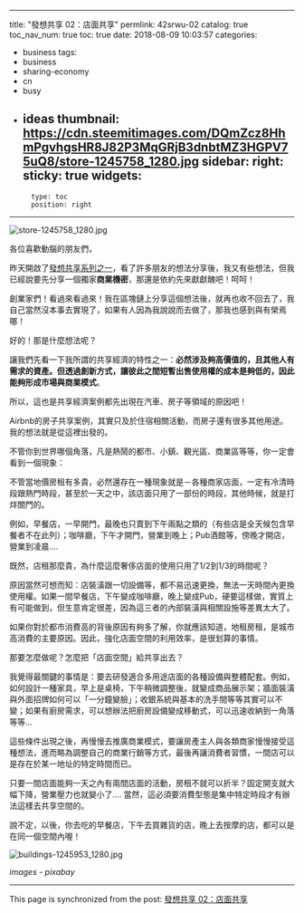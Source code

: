 
---
title: "發想共享 02：店面共享"
permlink: 42srwu-02
catalog: true
toc_nav_num: true
toc: true
date: 2018-08-09 10:03:57
categories:
- business
tags:
- business
- sharing-economy
- cn
- busy
- ideas
thumbnail: https://cdn.steemitimages.com/DQmZcz8HhmPgvhgsHR8J82P3MqGRjB3dnbtMZ3HGPV75uQ8/store-1245758_1280.jpg
sidebar:
    right:
        sticky: true
widgets:
    -
        type: toc
        position: right
---


![store-1245758_1280.jpg](https://cdn.steemitimages.com/DQmZcz8HhmPgvhgsHR8J82P3MqGRjB3dnbtMZ3HGPV75uQ8/store-1245758_1280.jpg)

各位喜歡動腦的朋友們，

昨天開啟了[發想共享系列之一](https://steemit.com/business/@deanliu/xbyjt-01)，看了許多朋友的想法分享後，我又有些想法，但我已經說要先分享一個獨家**商業機密**，那還是依約先來獻獻醜吧！呵呵！

創業家們！看過來看過來！我在區塊鏈上分享這個想法後，就再也收不回去了，我自己當然沒本事去實現了，如果有人因為我說說而去做了，那我也感到與有榮焉哪！

好的！那是什麼想法呢？

讓我們先看一下我所謂的共享經濟的特性之一：**必然涉及夠高價值的，且其他人有需求的資產。但透過創新方式，讓彼此之間短暫出售使用權的成本是夠低的，因此能夠形成市場與商業模式**。

所以，這也是共享經濟案例都先出現在汽車、房子等領域的原因吧！

Airbnb的房子共享案例，其實只及於住宿相關活動，而房子還有很多其他用途。我的想法就是從這裡出發的。

不管你到世界哪個角落，凡是熱鬧的都市、小鎮、觀光區、商業區等等，你一定會看到一個現象：

不管當地價房租有多貴，必然還存在一種現象就是－各種商家店面，一定有冷清時段跟熱門時段，甚至於一天之中，該店面只用了一部份的時段，其他時候，就是打烊關門的。

例如，早餐店，一早開門，最晚也只賣到下午兩點之類的（有些店是全天候包含早餐者不在此列）；咖啡廳，下午才開門，營業到晚上；Pub酒館等，傍晚才開店，營業到凌晨.... 

既然，店租那麼貴，為什麼這麼奢侈店面的使用只用了1/2到1/3的時間呢？

原因當然可想而知：店裝潢跟一切設備等，都不易迅速更換，無法一天時間內更換使用權。如果一間早餐店，下午變成咖啡廳，晚上變成Pub，硬要這樣做，實質上有可能做到，但生意肯定很差，因為這三者的內部裝潢與相關設施等差異太大了。

如果你對於都市消費高的背後原因有夠多了解，你就應該知道，地租房租，是城市高消費的主要原因。因此，強化店面空間的利用效率，是很划算的事情。

那要怎麼做呢？怎麼把「店面空間」給共享出去？

我覺得最關鍵的事情是：要去研發適合多用途店面的各種設備與整體配套。例如，如何設計一種家具，早上是桌椅，下午稍微調整後，就變成商品展示架；牆面裝潢與外面招牌如何可以「一分鐘變臉」；收銀系統與基本的洗手間等等其實可以不變；如果有廚房需求，可以想辦法把廚房設備變成移動式，可以迅速收納到一角落等等...

這些條件出現之後，再慢慢去推廣商業模式，要讓房產主人與各類商家慢慢接受這種想法，進而略為調整自己的商業行銷等方式，最後再讓消費者習慣，一間店可以是存在於某一地址的特定時間而已。

只要一間店面能夠一天之內有兩間店面的活動，房租不就可以折半？固定開支就大幅下降，營業壓力也就變小了.... 當然，這必須要消費型態是集中特定時段才有辦法這樣去共享空間的。

說不定，以後，你去吃的早餐店，下午去買雜貨的店，晚上去按摩的店，都可以是在同一個空間內喔！

![buildings-1245953_1280.jpg](https://cdn.steemitimages.com/DQmW61kPL1mrgVhaSr4gQ7EmCkJTNTbRqZ7rdUmUFatbbxB/buildings-1245953_1280.jpg)

*images - pixabay*

- - -

This page is synchronized from the post: [發想共享 02：店面共享](https://steemit.com/@deanliu/42srwu-02)
